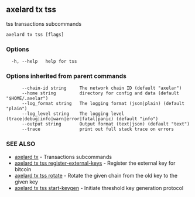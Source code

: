 ## axelard tx tss

tss transactions subcommands

```
axelard tx tss [flags]
```

### Options

```
  -h, --help   help for tss
```

### Options inherited from parent commands

```
      --chain-id string     The network chain ID (default "axelar")
      --home string         directory for config and data (default "$HOME/.axelar")
      --log_format string   The logging format (json|plain) (default "plain")
      --log_level string    The logging level (trace|debug|info|warn|error|fatal|panic) (default "info")
      --output string       Output format (text|json) (default "text")
      --trace               print out full stack trace on errors
```

### SEE ALSO

- [axelard tx](axelard_tx.md)	 - Transactions subcommands
- [axelard tx tss register-external-keys](axelard_tx_tss_register-external-keys.md)	 - Register the external key for bitcoin
- [axelard tx tss rotate](axelard_tx_tss_rotate.md)	 - Rotate the given chain from the old key to the given key
- [axelard tx tss start-keygen](axelard_tx_tss_start-keygen.md)	 - Initiate threshold key generation protocol
